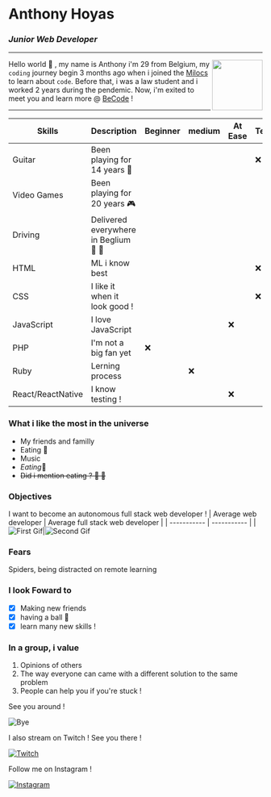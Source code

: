 # Anthony Hoyas
### _Junior Web Developer_
---

<img align="right" widht="100" height="100" src="https://c.tenor.com/pvFJwncehzIAAAAM/hello-there-private-from-penguins-of-madagascar.gif">

<span data-color="blue">Hello world 🤘 , my name is Anthony i'm 29 from Belgium, my `coding` journey begin 3 months ago when i joined the [Milocs](https://milocs.be/) to learn about `code`. Before that, i was a law student and i worked 2 years during the pendemic. Now, i'm exited to meet you and learn more @ [BeCode](https://becode.org/fr/) !</span>

---

| Skills     | Description | Beginner | medium | At Ease | Teacher | Expert
| ----------- | ----------- | ----------- | ----------- | ----------- |----------- |----------- |
| Guitar      | Been playing for 14 years  🎸      ||||❌ ||
|Video Games   | Been playing for 20 years   🎮     |||||❌ |
| Driving   | Delivered everywhere in Beglium   🚗 🏁     |||||❌ |
| HTML   |   ML i know best       ||||❌ ||
| CSS   | I like it when it look good !          ||||❌ ||
| JavaScript   | I love JavaScript           |||❌ ||
| PHP   | I'm not a big fan yet       |❌ || |
| Ruby   | Lerning process        || ❌ || |
| React/ReactNative   | I know testing !        |   ||❌ ||| |

### What i like the most in the universe
- My friends and familly
- Eating 🍣 
- Music
- _Eating_🍔 
- ~~Did i mention eating ?	🍜 		🍤~~

### Objectives
I want to become an autonomous full stack web developer !
| Average web developer     | Average full stack web developer |
| ----------- | ----------- |
|![First Gif](https://c.tenor.com/pfRziQK2BA0AAAAM/average-fan-fan.gif)|![Second Gif](https://c.tenor.com/QhAjQ51RQlEAAAAM/decay.gif)

### Fears
Spiders, being distracted on remote learning

### I look Foward to
- [x] Making new friends
- [x] having a ball 🎉
- [x] learn many new skills !

### In a group, i value
1. Opinions of others
2. The way everyone can came with a different solution to the same problem
3. People can help you if you're stuck ! 

See you around !

![Bye](https://media.giphy.com/media/m9eG1qVjvN56H0MXt8/giphy.gif)

I also stream on Twitch ! See you there !

[![Twitch](https://blog.twitch.tv/assets/uploads/1306x700-blog-header-wip.jpg)](https://www.twitch.tv/sausagetwitch)

Follow me on Instagram !

[![Instagram](https://cdn.iconscout.com/icon/free/png-64/instagram-216-721958.png)](https://www.instagram.com/anthoboiii/?hl=fr)
